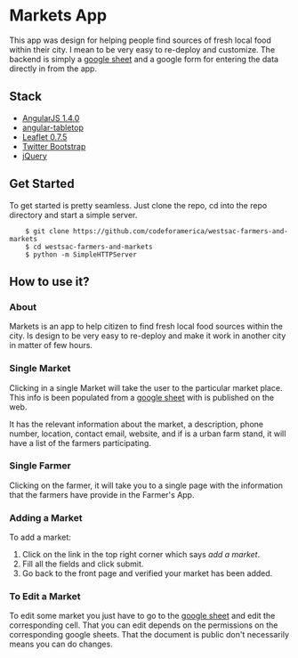 Markets App
===========

This app was design for helping people find sources of fresh local food within their city. I mean to be very easy to re-deploy and customize. The backend is simply a [google sheet](https://docs.google.com/spreadsheets/d/1kjoos8G2ON6hnkskgEg5RL95PQk-kPNNq7MB2N0NyfI/edit#gid=1297961578) and a google form for entering the data directly in from the app.

Stack
-----
- [AngularJS 1.4.0](https://angularjs.org)
- [angular-tabletop](https://github.com/times/angular-tabletop)
- [Leaflet 0.7.5](http://leafletjs.com/)
- [Twitter Bootstrap](http://getbootstrap.com/)
- [jQuery](https://jquery.com/)


Get Started
-----------
To get started is pretty seamless. Just clone the repo, cd into the repo directory and start a simple server.

```
	$ git clone https://github.com/codeforamerica/westsac-farmers-and-markets
	$ cd westsac-farmers-and-markets
	$ python -m SimpleHTTPServer
```


How to use it?
--------------

### About

Markets is an app to help citizen to find fresh local food sources within the city. Is design to be very easy to re-deploy and make it work in another city in matter of few hours.

### Single Market

Clicking in a single Market will take the user to the particular market place. This info is been populated from a [google sheet](https://docs.google.com/spreadsheets/d/1kjoos8G2ON6hnkskgEg5RL95PQk-kPNNq7MB2N0NyfI/edit#gid=1297961578) with is published on the web. 

It has the relevant information about the market, a description, phone number, location, contact email, website, and if is a urban farm stand, it will have a list of the farmers participating. 

### Single Farmer

Clicking on the farmer, it will take you to a single page with the information that the farmers have provide in the Farmer's App.

### Adding a Market

To add a market:
1. Click on the link in the top right corner which says *add a market*.
2. Fill all the fields and click submit.
3. Go back to the front page and verified your market has been added. 

### To Edit a Market
To edit some market you just have to go to the [google sheet](https://docs.google.com/spreadsheets/d/1kjoos8G2ON6hnkskgEg5RL95PQk-kPNNq7MB2N0NyfI/edit#gid=1297961578) and edit the corresponding cell. That you can edit depends on the permissions on the corresponding google sheets. That the document is public don't necessarily means you can do changes.  

